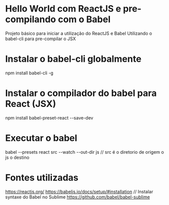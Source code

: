 # Hello World com ReactJS e pre-compilando com o Babel
Projeto básico para iniciar a utilização do ReactJS e Babel
Utilizando o babel-cli para pre-compilar o JSX

# Instalar o babel-cli globalmente
npm install babel-cli -g

# Instalar o compilador do babel para React (JSX)
npm install babel-preset-react --save-dev

# Executar o babel
babel --presets react src --watch --out-dir js // src é o diretorio de origem o js o destino

# Fontes utilizadas
https://reactjs.org/
https://babeljs.io/docs/setup/#installation
// Instalar syntaxe do Babel no Sublime
https://github.com/babel/babel-sublime